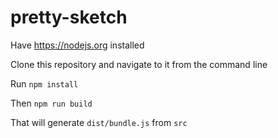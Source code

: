# pretty-sketch

Have https://nodejs.org installed

Clone this repository and navigate to it from the command line

Run `npm install`

Then `npm run build`

That will generate `dist/bundle.js` from `src`